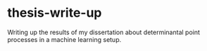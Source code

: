 # thesis-write-up
Writing up the results of my dissertation about determinantal point processes in a machine learning setup.
